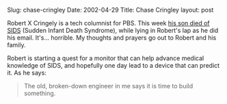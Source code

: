 Slug: chase-cringley
Date: 2002-04-29
Title: Chase Cringley
layout: post

Robert X Cringely is a tech columnist for PBS. This week <a href="http://www.pbs.org/cringely/pulpit/pulpit20020425.html">his son died of SIDS</a> (Sudden Infant Death Syndrome), while lying in Robert&#39;s lap as he did his email. It&#39;s... horrible. My thoughts and prayers go out to Robert and his family.

Robert is starting a quest for a monitor that can help advance medical knowledge of SIDS, and hopefully one day lead to a device that can predict it. As he says:

<blockquote>The old, broken-down engineer in me says it is time to build something.</blockquote>
